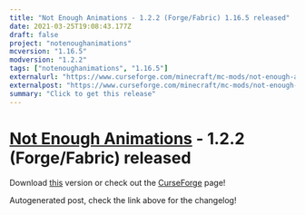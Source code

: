 ```yaml
---
title: "Not Enough Animations - 1.2.2 (Forge/Fabric) 1.16.5 released"
date: 2021-03-25T19:08:43.177Z
draft: false
project: "notenoughanimations"
mcversion: "1.16.5"
modversion: "1.2.2"
tags: ["notenoughanimations", "1.16.5"]
externalurl: "https://www.curseforge.com/minecraft/mc-mods/not-enough-animations/files/3251054"
externalpost: "https://www.curseforge.com/minecraft/mc-mods/not-enough-animations/files/3251054"
summary: "Click to get this release"
---
```

# [Not Enough Animations](/project/notenoughanimations) - 1.2.2 (Forge/Fabric) released
Download [this](https://www.curseforge.com/minecraft/mc-mods/not-enough-animations/files/3251054) version or check out the [CurseForge](https://www.curseforge.com/minecraft/mc-mods/not-enough-animations) page!

Autogenerated post, check the link above for the changelog!
